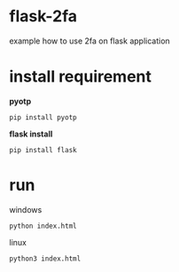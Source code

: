 # flask-2fa
example how to use 2fa on flask application

# install requirement 

**pyotp**
```
pip install pyotp
```

**flask install**
```
pip install flask
```

# run

windows
```
python index.html
```

linux
```
python3 index.html
```
